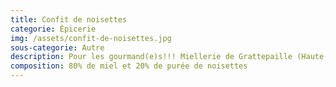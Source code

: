 ```yaml
---
title: Confit de noisettes
categorie: Épicerie
img: /assets/confit-de-noisettes.jpg
sous-categorie: Autre
description: Pour les gourmand(e)s!!! Miellerie de Grattepaille (Haute-Loire).
composition: 80% de miel et 20% de purée de noisettes
---
```


